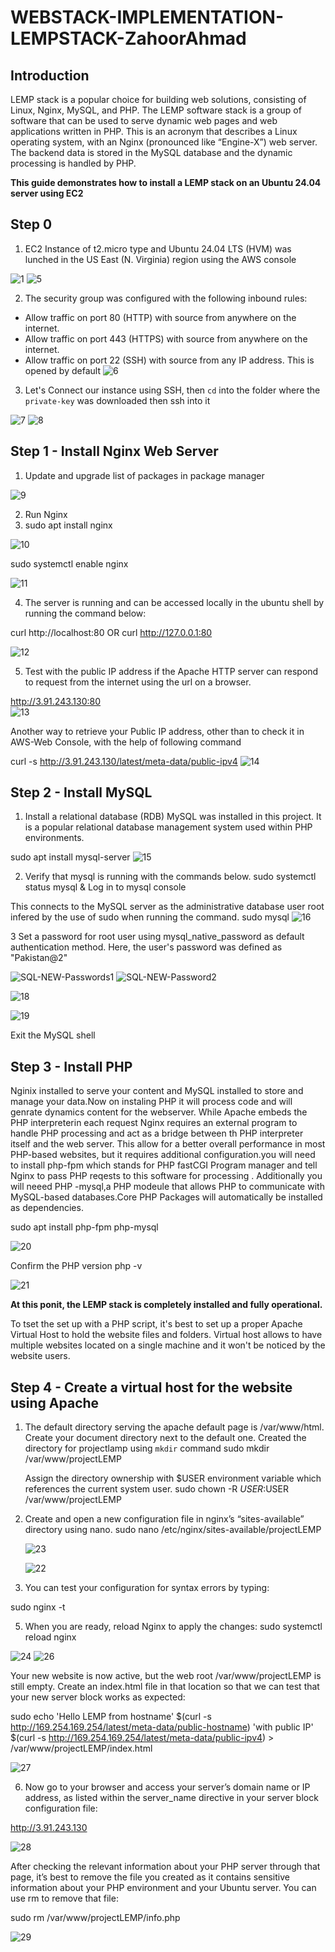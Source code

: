 # WEBSTACK-IMPLEMENTATION-LEMPSTACK-ZahoorAhmad
## Introduction
LEMP stack is a popular choice for building web solutions, consisting of Linux, Nginx, MySQL, and PHP.
The LEMP software stack is a group of software that can be used to serve dynamic web pages and web applications written in PHP. This is an acronym that describes a Linux operating system, with an Nginx (pronounced like “Engine-X”) web server. The backend data is stored in the MySQL database and the dynamic processing is handled by PHP.

**This guide demonstrates how to install a LEMP stack on an Ubuntu 24.04 server using EC2**

## Step 0

1. EC2 Instance of t2.micro type and Ubuntu 24.04 LTS (HVM) was lunched in the US East (N. Virginia) region using the AWS console

![1](https://github.com/Zah00rAhmad/WEBSTACK-IMPLEMENTATION-LEMPSTACK-ZahoorAhmad/assets/111878350/3446ebbf-8b49-4f24-b1f4-35a0ffa26889)
![5](https://github.com/Zah00rAhmad/WEBSTACK-IMPLEMENTATION-LEMPSTACK-ZahoorAhmad/assets/111878350/98fc1e41-9c56-4cea-8210-0bbb63c4457a)

2. The security group was configured with the following inbound rules:

- Allow traffic on port 80 (HTTP) with source from anywhere on the internet.
- Allow traffic on port 443 (HTTPS) with source from anywhere on the internet.
- Allow traffic on port 22 (SSH) with source from any IP address. This is opened by default
  ![6](https://github.com/Zah00rAhmad/WEBSTACK-IMPLEMENTATION-LEMPSTACK-ZahoorAhmad/assets/111878350/618a4aad-475d-4eee-a2e3-d836c2edb658)

3. Let's Connect our instance using SSH, then `cd` into the folder where the `private-key` was downloaded then ssh into it
   
![7](https://github.com/Zah00rAhmad/WEBSTACK-IMPLEMENTATION-LEMPSTACK-ZahoorAhmad/assets/111878350/b8b59194-bc19-4f46-bee5-867fb99da5d0)
![8](https://github.com/Zah00rAhmad/WEBSTACK-IMPLEMENTATION-LEMPSTACK-ZahoorAhmad/assets/111878350/9a494f67-d121-45c1-8822-e20e38a7d3fe)


## Step 1 - Install Nginx Web Server
1. Update and upgrade list of packages in package manager

![9](https://github.com/Zah00rAhmad/WEBSTACK-IMPLEMENTATION-LEMPSTACK-ZahoorAhmad/assets/111878350/fef528e8-c489-409c-987f-b8c58ecc84b8)

2. Run Nginx
3. sudo apt install nginx
   
![10](https://github.com/Zah00rAhmad/WEBSTACK-IMPLEMENTATION-LEMPSTACK-ZahoorAhmad/assets/111878350/d7dbd60d-04a7-4555-afd8-b88d1128e520)

sudo systemctl enable nginx

![11](https://github.com/Zah00rAhmad/WEBSTACK-IMPLEMENTATION-LEMPSTACK-ZahoorAhmad/assets/111878350/b148c09e-56cf-4289-8b8d-68a184da831d)

4. The server is running and can be accessed locally in the ubuntu shell by running the command below:

curl http://localhost:80
OR
curl http://127.0.0.1:80

![12](https://github.com/Zah00rAhmad/WEBSTACK-IMPLEMENTATION-LEMPSTACK-ZahoorAhmad/assets/111878350/5540d485-430e-492f-9b6d-923a14b0dbba)


5. Test with the public IP address if the Apache HTTP server can respond to request from the internet using the url on a browser.
   
http://3.91.243.130:80  
![13](https://github.com/Zah00rAhmad/WEBSTACK-IMPLEMENTATION-LEMPSTACK-ZahoorAhmad/assets/111878350/a6af5278-c89f-40c9-92a7-1335f7b6ff80)


Another way to retrieve your Public IP address, other than to check it in AWS-Web
Console, with the help of following command

curl -s http://3.91.243.130/latest/meta-data/public-ipv4
![14](https://github.com/Zah00rAhmad/WEBSTACK-IMPLEMENTATION-LEMPSTACK-ZahoorAhmad/assets/111878350/10511538-a84a-4942-84aa-d6976f0ff6a4)


## Step 2 - Install MySQL
1. Install a relational database (RDB)
    MySQL was installed in this project. It is a popular relational database management system used within PHP environments.

sudo apt install mysql-server
![15](https://github.com/Zah00rAhmad/WEBSTACK-IMPLEMENTATION-LEMPSTACK-ZahoorAhmad/assets/111878350/b1b90d95-e21c-4541-a05e-12d42615f6cf)

2. Verify that mysql is running with the commands below.
   sudo systemctl status mysql
   &
   Log in to mysql console
 
 This connects to the MySQL server as the administrative database user root infered by the use of sudo when running the command.
   sudo mysql
![16](https://github.com/Zah00rAhmad/WEBSTACK-IMPLEMENTATION-LEMPSTACK-ZahoorAhmad/assets/111878350/e5d1feb5-d86d-4644-87fe-4f37f37d2f9b)

 3 Set a password for root user using mysql_native_password as default authentication method.
    Here, the user's password was defined as "Pakistan@2"

![SQL-NEW-Passwords1](https://github.com/Zah00rAhmad/WEBSTACK-IMPLEMENTATION-LEMPSTACK-ZahoorAhmad/assets/111878350/391ddc9b-fa72-485c-b71b-2c23c9286fae)
![SQL-NEW-Password2](https://github.com/Zah00rAhmad/WEBSTACK-IMPLEMENTATION-LEMPSTACK-ZahoorAhmad/assets/111878350/ac3a66c8-d905-4a7a-bcb5-a161474d8d0d)

![18](https://github.com/Zah00rAhmad/WEBSTACK-IMPLEMENTATION-LEMPSTACK-ZahoorAhmad/assets/111878350/334eff20-98bc-4802-bb40-b71253e289e5)

![19](https://github.com/Zah00rAhmad/WEBSTACK-IMPLEMENTATION-LEMPSTACK-ZahoorAhmad/assets/111878350/199dddb2-dd86-4674-b397-12e091c247a6)

   Exit the MySQL shell

## Step 3 - Install PHP

Nginix installed to serve your content and MySQL installed to store and manage your data.Now on instaling PHP it will process code and will genrate dynamics content for the webserver.
While Apache embeds the PHP interpreterin each request Nginx requires an external program to handle PHP processing and act as a bridge between th PHP interpreter itself and the web server.
This allow for a better overall performance in most PHP-based websites, but it requires additional configuration.you will need to install php-fpm which stands for PHP fastCGI Program manager and tell Nginx to pass PHP reqests to this software for processing . Additionally you will neeed PHP -mysql,a PHP modeule that allows PHP to communicate with MySQL-based databases.Core PHP Packages will automatically be installed as dependencies.

sudo apt install php-fpm php-mysql

![20](https://github.com/Zah00rAhmad/WEBSTACK-IMPLEMENTATION-LEMPSTACK-ZahoorAhmad/assets/111878350/ef751d93-f07a-4952-b314-d926d87f5e08)

Confirm the PHP version
php -v

![21](https://github.com/Zah00rAhmad/WEBSTACK-IMPLEMENTATION-LEMPSTACK-ZahoorAhmad/assets/111878350/8edfe249-8e72-4c61-ba77-d644b446345f)

**At this ponit, the LEMP stack is completely installed and fully operational.**

To tset the set up with a PHP script, it's best to set up a proper Apache Virtual Host to hold the website files and folders. Virtual host allows to have multiple websites located on a single machine and it won't be noticed by the website users.

## Step 4 - Create a virtual host for the website using Apache

1. The default directory serving the apache default page is /var/www/html. Create your document directory next to the default one.
   Created the directory for projectlamp using `mkdir` command
   sudo mkdir /var/www/projectLEMP
   
   Assign the directory ownership with $USER environment variable which references the current system user.
   sudo chown -R $USER:$USER /var/www/projectLEMP
   
3. Create and open a new configuration file in nginx’s “sites-available” directory using nano.
   sudo nano /etc/nginx/sites-available/projectLEMP

   ![23](https://github.com/Zah00rAhmad/WEBSTACK-IMPLEMENTATION-LEMPSTACK-ZahoorAhmad/assets/111878350/0c6098da-4c51-4908-815d-41b55618cc53)

   ![22](https://github.com/Zah00rAhmad/WEBSTACK-IMPLEMENTATION-LEMPSTACK-ZahoorAhmad/assets/111878350/d1f983cf-79b0-463a-9422-328814eecdec)
  

  

4. You can test your configuration for syntax errors by typing:

sudo nginx -t

5. When you are ready, reload Nginx to apply the changes:
   sudo systemctl reload nginx


![24](https://github.com/Zah00rAhmad/WEBSTACK-IMPLEMENTATION-LEMPSTACK-ZahoorAhmad/assets/111878350/e29a70c7-6384-4e04-9a40-664e475a55a3)
![26](https://github.com/Zah00rAhmad/WEBSTACK-IMPLEMENTATION-LEMPSTACK-ZahoorAhmad/assets/111878350/03da9ddd-cf5a-4544-ab84-b8ba5846eb23)


Your new website is now active, but the web root /var/www/projectLEMP is still empty. Create an index.html file in that location so that we can test that your new server block works as expected:

sudo echo 'Hello LEMP from hostname' $(curl -s http://169.254.169.254/latest/meta-data/public-hostname) 'with public IP' $(curl -s http://169.254.169.254/latest/meta-data/public-ipv4) > /var/www/projectLEMP/index.html

![27](https://github.com/Zah00rAhmad/WEBSTACK-IMPLEMENTATION-LEMPSTACK-ZahoorAhmad/assets/111878350/18c2cb6a-f28b-4950-a724-dc1ff1c31755)

6. Now go to your browser and access your server’s domain name or IP address, as listed within the server_name directive in your server block configuration file:

http://3.91.243.130

![28](https://github.com/Zah00rAhmad/WEBSTACK-IMPLEMENTATION-LEMPSTACK-ZahoorAhmad/assets/111878350/e4f97655-1bf0-4d07-9dce-d6e732d62eaa)


After checking the relevant information about your PHP server through that page, it’s best to remove the file you created as it contains sensitive information about your PHP environment and your Ubuntu server. You can use rm to remove that file:

sudo rm /var/www/projectLEMP/info.php

![29](https://github.com/Zah00rAhmad/WEBSTACK-IMPLEMENTATION-LEMPSTACK-ZahoorAhmad/assets/111878350/3f45bed2-8228-46fc-a322-3e436f047875)






   

